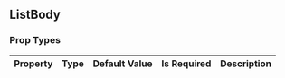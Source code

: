 ## ListBody 



### Prop Types
Property | Type | Default Value | Is Required | Description
:--- | :--- | :--- | :--- | :---